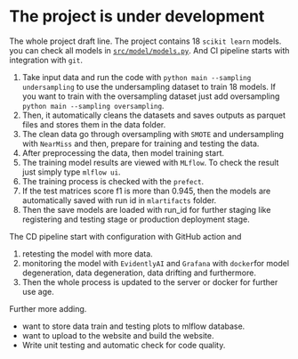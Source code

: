 # The project is under development

The whole project draft line. 
The project contains 18 `scikit learn` models. you can check all models in [`src/model/models.py`](src/model/models.py).  And CI pipeline starts with integration with `git`.

1. Take input data and run the code with `python main --sampling undersampling` to use the undersampling dataset to train 18 models. If you want to train with the oversampling dataset just add oversampling `python main --sampling oversampling`.
2. Then, it automatically cleans the datasets and saves outputs as parquet files and stores them in the data folder. 
3. The clean data go through oversampling with `SMOTE` and undersampling with `NearMiss` and then, prepare for training and testing the data.
4. After preprocessing the data, then model training start.
5. The training model results are viewed with `MLflow`. To check the result just simply type `mlflow ui`.
6. The training process is checked with the `prefect`. 
7. If the test matrices score f1 is more than 0.945, then the models are automatically saved with run id in `mlartifacts` folder. 
8. Then the save models are loaded with run_id for further staging like registering and testing stage or production deployment stage.


The CD pipeline start with configuration with GitHub action and 
1. retesting the model with more data. 
2. monitoring the model with `EvidentlyAI` and `Grafana` with `docker`for model degeneration, data degeneration, data drifting and furthermore. 
3. Then the whole process is updated to the server or docker for further use age. 

Further more adding. 
* want to store data train and testing plots to mlflow database.
* want to upload to the website and build the website. 
* Write unit testing and automatic check for code quality.
